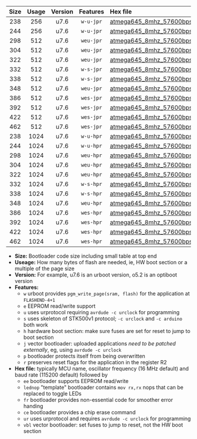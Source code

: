 |Size|Usage|Version|Features|Hex file|
|:-:|:-:|:-:|:-:|:--|
|238|256|u7.6|`w-u-jpr`|[atmega645_8mhz_57600bps_ur_vbl.hex](https://raw.githubusercontent.com/stefanrueger/urboot/main/bootloaders/atmega645/fcpu_8mhz/57600_bps/atmega645_8mhz_57600bps_ur_vbl.hex)|
|244|256|u7.6|`w-u-jpr`|[atmega645_8mhz_57600bps_lednop_ur_vbl.hex](https://raw.githubusercontent.com/stefanrueger/urboot/main/bootloaders/atmega645/fcpu_8mhz/57600_bps/atmega645_8mhz_57600bps_lednop_ur_vbl.hex)|
|298|512|u7.6|`weu-jpr`|[atmega645_8mhz_57600bps_ee_ur_vbl.hex](https://raw.githubusercontent.com/stefanrueger/urboot/main/bootloaders/atmega645/fcpu_8mhz/57600_bps/atmega645_8mhz_57600bps_ee_ur_vbl.hex)|
|304|512|u7.6|`weu-jpr`|[atmega645_8mhz_57600bps_ee_lednop_ur_vbl.hex](https://raw.githubusercontent.com/stefanrueger/urboot/main/bootloaders/atmega645/fcpu_8mhz/57600_bps/atmega645_8mhz_57600bps_ee_lednop_ur_vbl.hex)|
|322|512|u7.6|`weu-jpr`|[atmega645_8mhz_57600bps_ee_lednop_fr_ur_vbl.hex](https://raw.githubusercontent.com/stefanrueger/urboot/main/bootloaders/atmega645/fcpu_8mhz/57600_bps/atmega645_8mhz_57600bps_ee_lednop_fr_ur_vbl.hex)|
|332|512|u7.6|`w-s-jpr`|[atmega645_8mhz_57600bps_vbl.hex](https://raw.githubusercontent.com/stefanrueger/urboot/main/bootloaders/atmega645/fcpu_8mhz/57600_bps/atmega645_8mhz_57600bps_vbl.hex)|
|338|512|u7.6|`w-s-jpr`|[atmega645_8mhz_57600bps_lednop_vbl.hex](https://raw.githubusercontent.com/stefanrueger/urboot/main/bootloaders/atmega645/fcpu_8mhz/57600_bps/atmega645_8mhz_57600bps_lednop_vbl.hex)|
|348|512|u7.6|`weu-jpr`|[atmega645_8mhz_57600bps_ee_lednop_fr_ce_ur_vbl.hex](https://raw.githubusercontent.com/stefanrueger/urboot/main/bootloaders/atmega645/fcpu_8mhz/57600_bps/atmega645_8mhz_57600bps_ee_lednop_fr_ce_ur_vbl.hex)|
|386|512|u7.6|`wes-jpr`|[atmega645_8mhz_57600bps_ee_vbl.hex](https://raw.githubusercontent.com/stefanrueger/urboot/main/bootloaders/atmega645/fcpu_8mhz/57600_bps/atmega645_8mhz_57600bps_ee_vbl.hex)|
|392|512|u7.6|`wes-jpr`|[atmega645_8mhz_57600bps_ee_lednop_vbl.hex](https://raw.githubusercontent.com/stefanrueger/urboot/main/bootloaders/atmega645/fcpu_8mhz/57600_bps/atmega645_8mhz_57600bps_ee_lednop_vbl.hex)|
|422|512|u7.6|`wes-jpr`|[atmega645_8mhz_57600bps_ee_lednop_fr_vbl.hex](https://raw.githubusercontent.com/stefanrueger/urboot/main/bootloaders/atmega645/fcpu_8mhz/57600_bps/atmega645_8mhz_57600bps_ee_lednop_fr_vbl.hex)|
|462|512|u7.6|`wes-jpr`|[atmega645_8mhz_57600bps_ee_lednop_fr_ce_vbl.hex](https://raw.githubusercontent.com/stefanrueger/urboot/main/bootloaders/atmega645/fcpu_8mhz/57600_bps/atmega645_8mhz_57600bps_ee_lednop_fr_ce_vbl.hex)|
|238|1024|u7.6|`w-u-hpr`|[atmega645_8mhz_57600bps_ur.hex](https://raw.githubusercontent.com/stefanrueger/urboot/main/bootloaders/atmega645/fcpu_8mhz/57600_bps/atmega645_8mhz_57600bps_ur.hex)|
|244|1024|u7.6|`w-u-hpr`|[atmega645_8mhz_57600bps_lednop_ur.hex](https://raw.githubusercontent.com/stefanrueger/urboot/main/bootloaders/atmega645/fcpu_8mhz/57600_bps/atmega645_8mhz_57600bps_lednop_ur.hex)|
|298|1024|u7.6|`weu-hpr`|[atmega645_8mhz_57600bps_ee_ur.hex](https://raw.githubusercontent.com/stefanrueger/urboot/main/bootloaders/atmega645/fcpu_8mhz/57600_bps/atmega645_8mhz_57600bps_ee_ur.hex)|
|304|1024|u7.6|`weu-hpr`|[atmega645_8mhz_57600bps_ee_lednop_ur.hex](https://raw.githubusercontent.com/stefanrueger/urboot/main/bootloaders/atmega645/fcpu_8mhz/57600_bps/atmega645_8mhz_57600bps_ee_lednop_ur.hex)|
|322|1024|u7.6|`weu-hpr`|[atmega645_8mhz_57600bps_ee_lednop_fr_ur.hex](https://raw.githubusercontent.com/stefanrueger/urboot/main/bootloaders/atmega645/fcpu_8mhz/57600_bps/atmega645_8mhz_57600bps_ee_lednop_fr_ur.hex)|
|332|1024|u7.6|`w-s-hpr`|[atmega645_8mhz_57600bps.hex](https://raw.githubusercontent.com/stefanrueger/urboot/main/bootloaders/atmega645/fcpu_8mhz/57600_bps/atmega645_8mhz_57600bps.hex)|
|338|1024|u7.6|`w-s-hpr`|[atmega645_8mhz_57600bps_lednop.hex](https://raw.githubusercontent.com/stefanrueger/urboot/main/bootloaders/atmega645/fcpu_8mhz/57600_bps/atmega645_8mhz_57600bps_lednop.hex)|
|348|1024|u7.6|`weu-hpr`|[atmega645_8mhz_57600bps_ee_lednop_fr_ce_ur.hex](https://raw.githubusercontent.com/stefanrueger/urboot/main/bootloaders/atmega645/fcpu_8mhz/57600_bps/atmega645_8mhz_57600bps_ee_lednop_fr_ce_ur.hex)|
|386|1024|u7.6|`wes-hpr`|[atmega645_8mhz_57600bps_ee.hex](https://raw.githubusercontent.com/stefanrueger/urboot/main/bootloaders/atmega645/fcpu_8mhz/57600_bps/atmega645_8mhz_57600bps_ee.hex)|
|392|1024|u7.6|`wes-hpr`|[atmega645_8mhz_57600bps_ee_lednop.hex](https://raw.githubusercontent.com/stefanrueger/urboot/main/bootloaders/atmega645/fcpu_8mhz/57600_bps/atmega645_8mhz_57600bps_ee_lednop.hex)|
|422|1024|u7.6|`wes-hpr`|[atmega645_8mhz_57600bps_ee_lednop_fr.hex](https://raw.githubusercontent.com/stefanrueger/urboot/main/bootloaders/atmega645/fcpu_8mhz/57600_bps/atmega645_8mhz_57600bps_ee_lednop_fr.hex)|
|462|1024|u7.6|`wes-hpr`|[atmega645_8mhz_57600bps_ee_lednop_fr_ce.hex](https://raw.githubusercontent.com/stefanrueger/urboot/main/bootloaders/atmega645/fcpu_8mhz/57600_bps/atmega645_8mhz_57600bps_ee_lednop_fr_ce.hex)|

- **Size:** Bootloader code size including small table at top end
- **Useage:** How many bytes of flash are needed, ie, HW boot section or a multiple of the page size
- **Version:** For example, u7.6 is an urboot version, o5.2 is an optiboot version
- **Features:**
  + `w` urboot provides `pgm_write_page(sram, flash)` for the application at `FLASHEND-4+1`
  + `e` EEPROM read/write support
  + `u` uses urprotocol requiring `avrdude -c urclock` for programming
  + `s` uses skeleton of STK500v1 protocol; `-c urclock` and `-c arduino` both work
  + `h` hardware boot section: make sure fuses are set for reset to jump to boot section
  + `j` vector bootloader: uploaded applications *need to be patched externally*, eg, using `avrdude -c urclock`
  + `p` bootloader protects itself from being overwritten
  + `r` preserves reset flags for the application in the register R2
- **Hex file:** typically MCU name, oscillator frequency (16 MHz default) and baud rate (115200 default) followed by
  + `ee` bootloader supports EEPROM read/write
  + `lednop` "template" bootloader contains `mov rx,rx` nops that can be replaced to toggle LEDs
  + `fr` bootloader provides non-essential code for smoother error handing
  + `ce` bootloader provides a chip erase command
  + `ur` uses urprotocol and requires `avrdude -c urclock` for programming
  + `vbl` vector bootloader: set fuses to jump to reset, not the HW boot section
